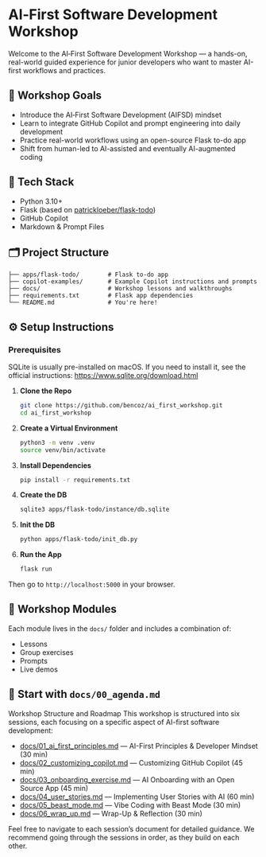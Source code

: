 # AI‑First Software Development Workshop

Welcome to the AI‑First Software Development Workshop — a hands-on, real-world guided experience for junior developers who want to master AI-first workflows and practices.

## 🌟 Workshop Goals

- Introduce the AI‑First Software Development (AIFSD) mindset
- Learn to integrate GitHub Copilot and prompt engineering into daily development
- Practice real-world workflows using an open-source Flask to-do app
- Shift from human-led to AI-assisted and eventually AI-augmented coding

## 🧰 Tech Stack

- Python 3.10+
- Flask (based on [patrickloeber/flask-todo](https://github.com/patrickloeber/flask-todo))
- GitHub Copilot
- Markdown & Prompt Files

## 🗂️ Project Structure

```.
├── apps/flask-todo/        # Flask to-do app
├── copilot-examples/       # Example Copilot instructions and prompts
├── docs/                   # Workshop lessons and walkthroughs
├── requirements.txt        # Flask app dependencies
└── README.md               # You're here!
```

## ⚙️ Setup Instructions

### Prerequisites
SQLite is usually pre-installed on macOS. If you need to install it, see the official instructions: https://www.sqlite.org/download.html

1. **Clone the Repo**
   ```bash
   git clone https://github.com/bencoz/ai_first_workshop.git
   cd ai_first_workshop
   ```

2. **Create a Virtual Environment**
   ```bash
   python3 -m venv .venv
   source venv/bin/activate
   ```

3. **Install Dependencies**
   ```bash
   pip install -r requirements.txt
   ```

4. **Create the DB**
   ```bash
   sqlite3 apps/flask-todo/instance/db.sqlite
   ```

5. **Init the DB**
   ```bash
   python apps/flask-todo/init_db.py
   ```

6. **Run the App**
   ```bash
   flask run
   ```

Then go to `http://localhost:5000` in your browser.

## 🧠 Workshop Modules

Each module lives in the `docs/` folder and includes a combination of:
- Lessons
- Group exercises
- Prompts
- Live demos

## 🚀 Start with `docs/00_agenda.md`

Workshop Structure and Roadmap
This workshop is structured into six sessions, each focusing on a specific aspect of AI-first software development:

- [docs/01_ai_first_principles.md](docs/01_ai_first_principles.md) — AI-First Principles & Developer Mindset (30 min)
- [docs/02_customizing_copilot.md](docs/02_customizing_copilot.md) — Customizing GitHub Copilot (45 min)
- [docs/03_onboarding_exercise.md](docs/03_onboarding_exercise.md) — AI Onboarding with an Open Source App (45 min)
- [docs/04_user_stories.md](docs/04_user_stories.md) — Implementing User Stories with AI (60 min)
- [docs/05_beast_mode.md](docs/05_beast_mode.md) — Vibe Coding with Beast Mode (30 min)
- [docs/06_wrap_up.md](docs/06_wrap_up.md) — Wrap-Up & Reflection (30 min)

Feel free to navigate to each session’s document for detailed guidance. We recommend going through the sessions in order, as they build on each other.